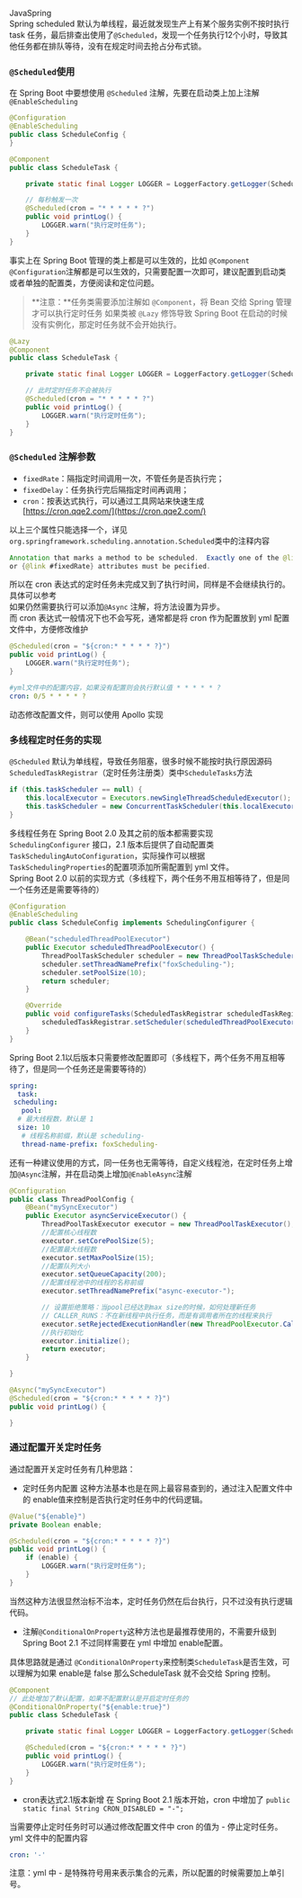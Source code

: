 JavaSpring<br />Spring scheduled 默认为单线程，最近就发现生产上有某个服务实例不按时执行 task 任务，最后排查出使用了`@Scheduled`，发现一个任务执行12个小时，导致其他任务都在排队等待，没有在规定时间去抢占分布式锁。
<a name="XEEVs"></a>
### `@Scheduled`使用
在 Spring Boot 中要想使用 `@Scheduled` 注解，先要在启动类上加上注解 `@EnableScheduling`
```java
@Configuration
@EnableScheduling 
public class ScheduleConfig {
}

@Component
public class ScheduleTask {

    private static final Logger LOGGER = LoggerFactory.getLogger(ScheduleTask.class);

    // 每秒触发一次
    @Scheduled(cron = "* * * * * ?")
    public void printLog() {
        LOGGER.warn("执行定时任务");
    }
}
```
事实上在 Spring Boot 管理的类上都是可以生效的，比如 `@Component` `@Configuration`注解都是可以生效的，只需要配置一次即可，建议配置到启动类或者单独的配置类，方便阅读和定位问题。
> **注意：**任务类需要添加注解如 `@Component`，将 Bean 交给 Spring 管理才可以执行定时任务 如果类被 `@Lazy` 修饰导致 Spring Boot 在启动的时候没有实例化，那定时任务就不会开始执行。

```java
@Lazy
@Component
public class ScheduleTask {

    private static final Logger LOGGER = LoggerFactory.getLogger(ScheduleTask.class);

    // 此时定时任务不会被执行
    @Scheduled(cron = "* * * * * ?")
    public void printLog() {
        LOGGER.warn("执行定时任务");
    }
}
```
<a name="HqUA3"></a>
### `@Scheduled` 注解参数

- `fixedRate`：隔指定时间调用一次，不管任务是否执行完；
- `fixedDelay`：任务执行完后隔指定时间再调用；
- `cron`：按表达式执行，可以通过工具网站来快速生成[https://cron.qqe2.com/](https://cron.qqe2.com/)

以上三个属性只能选择一个，详见`org.springframework.scheduling.annotation.Scheduled`类中的注释内容
```java
Annotation that marks a method to be scheduled.  Exactly one of the @link #cron}, {@link #fixedDelay},
or {@link #fixedRate} attributes must be pecified.
```
所以在 cron 表达式的定时任务未完成又到了执行时间，同样是不会继续执行的。具体可以参考<br />如果仍然需要执行可以添加`@Async` 注解，将方法设置为异步。<br />而 cron 表达式一般情况下也不会写死，通常都是将 cron 作为配置放到 yml 配置文件中，方便修改维护
```java
@Scheduled(cron = "${cron:* * * * * ?}")
public void printLog() {
    LOGGER.warn("执行定时任务");
}
```
```yaml
#yml文件中的配置内容，如果没有配置则会执行默认值 * * * * * ?
cron: 0/5 * * * * ?
```
动态修改配置文件，则可以使用 Apollo 实现
<a name="tJxIe"></a>
### 多线程定时任务的实现
`@Scheduled` 默认为单线程，导致任务阻塞，很多时候不能按时执行原因源码`ScheduledTaskRegistrar`（定时任务注册类）类中`ScheduleTasks`方法
```java
if (this.taskScheduler == null) {
    this.localExecutor = Executors.newSingleThreadScheduledExecutor();
    this.taskScheduler = new ConcurrentTaskScheduler(this.localExecutor);
}
```
多线程任务在 Spring Boot 2.0 及其之前的版本都需要实现 `SchedulingConfigurer` 接口，2.1 版本后提供了自动配置类 `TaskSchedulingAutoConfiguration`，实际操作可以根据 `TaskSchedulingProperties`的配置项添加所需配置到 yml 文件。<br />Spring Boot 2.0 以前的实现方式（多线程下，两个任务不用互相等待了，但是同一个任务还是需要等待的）
```java
@Configuration
@EnableScheduling
public class ScheduleConfig implements SchedulingConfigurer {

    @Bean("scheduledThreadPoolExecutor")
    public Executor scheduledThreadPoolExecutor() {
        ThreadPoolTaskScheduler scheduler = new ThreadPoolTaskScheduler();
        scheduler.setThreadNamePrefix("foxScheduling-");
        scheduler.setPoolSize(10);
        return scheduler;
    }

    @Override
    public void configureTasks(ScheduledTaskRegistrar scheduledTaskRegistrar) {
        scheduledTaskRegistrar.setScheduler(scheduledThreadPoolExecutor());
    }
}
```
Spring Boot 2.1以后版本只需要修改配置即可（多线程下，两个任务不用互相等待了，但是同一个任务还是需要等待的）
```yaml
spring:
  task:
 scheduling:
   pool:
  # 最大线程数，默认是 1
  size: 10
   # 线程名称前缀，默认是 scheduling-
   thread-name-prefix: foxScheduling-
```
还有一种建议使用的方式，同一任务也无需等待，自定义线程池，在定时任务上增加`@Async`注解，并在启动类上增加`@EnableAsync`注解
```java
@Configuration
public class ThreadPoolConfig {
    @Bean("mySyncExecutor")
    public Executor asyncServiceExecutor() {
        ThreadPoolTaskExecutor executor = new ThreadPoolTaskExecutor();
        //配置核心线程数
        executor.setCorePoolSize(5);
        //配置最大线程数
        executor.setMaxPoolSize(15);
        //配置队列大小
        executor.setQueueCapacity(200);
        //配置线程池中的线程的名称前缀
        executor.setThreadNamePrefix("async-executor-");

        // 设置拒绝策略：当pool已经达到max size的时候，如何处理新任务
        // CALLER_RUNS：不在新线程中执行任务，而是有调用者所在的线程来执行
        executor.setRejectedExecutionHandler(new ThreadPoolExecutor.CallerRunsPolicy());
        //执行初始化
        executor.initialize();
        return executor;
    }

}

@Async("mySyncExecutor")
@Scheduled(cron = "${cron:* * * * * ?}")
public void printLog() {

}
```
<a name="QC5fe"></a>
### 通过配置开关定时任务
通过配置开关定时任务有几种思路：

- 定时任务内配置 这种方法基本也是在网上最容易查到的，通过注入配置文件中的 enable值来控制是否执行定时任务中的代码逻辑。
```java
@Value("${enable}")
private Boolean enable;

@Scheduled(cron = "${cron:* * * * * ?}")
public void printLog() {
    if (enable) {
        LOGGER.warn("执行定时任务");       
    }
}
```
当然这种方法很显然治标不治本，定时任务仍然在后台执行，只不过没有执行逻辑代码。

- 注解`@ConditionalOnProperty`这种方法也是最推荐使用的，不需要升级到 Spring Boot 2.1 不过同样需要在 yml 中增加 enable配置。

具体思路就是通过 `@ConditionalOnProperty`来控制类`ScheduleTask`是否生效，可以理解为如果 enable是 false 那么ScheduleTask 就不会交给 Spring 控制。
```java
@Component
// 此处增加了默认配置，如果不配置默认是开启定时任务的
@ConditionalOnProperty("${enable:true}")
public class ScheduleTask {

    private static final Logger LOGGER = LoggerFactory.getLogger(ScheduleTask.class);

    @Scheduled(cron = "${cron:* * * * * ?}")
    public void printLog() {
        LOGGER.warn("执行定时任务");
    }
}
```

- cron表达式2.1版本新增 在 Spring Boot 2.1 版本开始，cron 中增加了 `public static final String CRON_DISABLED = "-";`

当需要停止定时任务时可以通过修改配置文件中 cron 的值为 - 停止定时任务。<br />yml 文件中的配置内容
```yaml
cron: '-'
```
注意：yml 中 - 是特殊符号用来表示集合的元素，所以配置的时候需要加上单引号。

